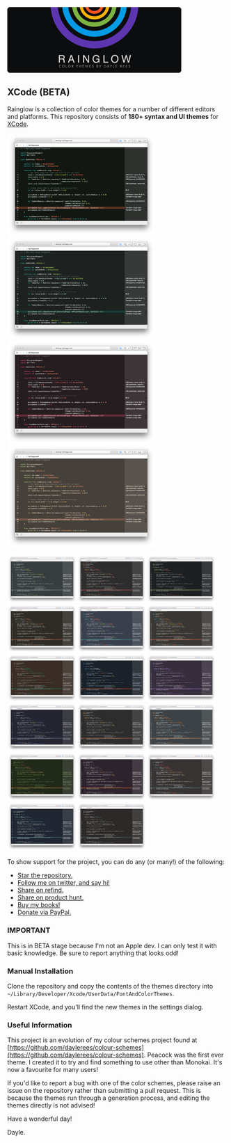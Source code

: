 <img alt="Rainglow" src="https://raw.githubusercontent.com/rainglow/examples/master/artwork/header.png" width="400" />

## XCode (BETA)

Rainglow is a collection of color themes for a number of different editors and platforms. This repository consists of **180+ syntax and UI themes** for [XCode](https://developer.apple.com/xcode/).

<a href="https://raw.githubusercontent.com/rainglow/examples/master/xcode/gloom-contrast.png" target="_blank"><img src="https://raw.githubusercontent.com/rainglow/examples/master/xcode/gloom-contrast.png" width="340" /></a><a href="https://raw.githubusercontent.com/rainglow/examples/master/xcode/kiwi.png" target="_blank"><img src="https://raw.githubusercontent.com/rainglow/examples/master/xcode/kiwi.png" width="340" /></a><a href="https://raw.githubusercontent.com/rainglow/examples/master/xcode/piggy.png" target="_blank"><img src="https://raw.githubusercontent.com/rainglow/examples/master/xcode/piggy.png" width="340" /></a><a href="https://raw.githubusercontent.com/rainglow/examples/master/xcode/earthsong.png" target="_blank"><img src="https://raw.githubusercontent.com/rainglow/examples/master/xcode/earthsong.png" width="340" /></a>

<a href="https://raw.githubusercontent.com/rainglow/examples/master/xcode/tonic.png" target="_blank"><img src="https://raw.githubusercontent.com/rainglow/examples/master/xcode/tonic.png" width="160" /></a><a href="https://raw.githubusercontent.com/rainglow/examples/master/xcode/solarflare.png" target="_blank"><img src="https://raw.githubusercontent.com/rainglow/examples/master/xcode/solarflare.png" width="160" /></a><a href="https://raw.githubusercontent.com/rainglow/examples/master/xcode/rainbow.png" target="_blank"><img src="https://raw.githubusercontent.com/rainglow/examples/master/xcode/rainbow.png" width="160" /></a><a href="https://raw.githubusercontent.com/rainglow/examples/master/xcode/peel.png" target="_blank"><img src="https://raw.githubusercontent.com/rainglow/examples/master/xcode/peel.png" width="160" /></a><a href="https://raw.githubusercontent.com/rainglow/examples/master/xcode/peacocks-in-space.png" target="_blank"><img src="https://raw.githubusercontent.com/rainglow/examples/master/xcode/peacocks-in-space.png" width="160" /></a><a href="https://raw.githubusercontent.com/rainglow/examples/master/xcode/peacock.png" target="_blank"><img src="https://raw.githubusercontent.com/rainglow/examples/master/xcode/peacock.png" width="160" /></a><a href="https://raw.githubusercontent.com/rainglow/examples/master/xcode/mintchoc.png" target="_blank"><img src="https://raw.githubusercontent.com/rainglow/examples/master/xcode/mintchoc.png" width="160" /></a><a href="https://raw.githubusercontent.com/rainglow/examples/master/xcode/legacy.png" target="_blank"><img src="https://raw.githubusercontent.com/rainglow/examples/master/xcode/legacy.png" width="160" /></a><a href="https://raw.githubusercontent.com/rainglow/examples/master/xcode/lavender.png" target="_blank"><img src="https://raw.githubusercontent.com/rainglow/examples/master/xcode/lavender.png" width="160" /></a><a href="https://raw.githubusercontent.com/rainglow/examples/master/xcode/heroku.png" target="_blank"><img src="https://raw.githubusercontent.com/rainglow/examples/master/xcode/heroku.png" width="160" /></a><a href="https://raw.githubusercontent.com/rainglow/examples/master/xcode/halflife.png" target="_blank"><img src="https://raw.githubusercontent.com/rainglow/examples/master/xcode/halflife.png" width="160" /></a><a href="https://raw.githubusercontent.com/rainglow/examples/master/xcode/goldfish.png" target="_blank"><img src="https://raw.githubusercontent.com/rainglow/examples/master/xcode/goldfish.png" width="160" /></a><a href="https://raw.githubusercontent.com/rainglow/examples/master/xcode/glowfish.png" target="_blank"><img src="https://raw.githubusercontent.com/rainglow/examples/master/xcode/glowfish.png" width="160" /></a><a href="https://raw.githubusercontent.com/rainglow/examples/master/xcode/crisp.png" target="_blank"><img src="https://raw.githubusercontent.com/rainglow/examples/master/xcode/crisp.png" width="160" /></a><a href="https://raw.githubusercontent.com/rainglow/examples/master/xcode/bold.png" target="_blank"><img src="https://raw.githubusercontent.com/rainglow/examples/master/xcode/bold.png" width="160" /></a><a href="https://raw.githubusercontent.com/rainglow/examples/master/xcode/azure.png" target="_blank"><img src="https://raw.githubusercontent.com/rainglow/examples/master/xcode/azure.png" width="160" /></a><a href="https://raw.githubusercontent.com/rainglow/examples/master/xcode/arzstotska.png" target="_blank"><img src="https://raw.githubusercontent.com/rainglow/examples/master/xcode/arzstotska.png" width="160" /></a>

To show support for the project, you can do any (or many!) of the following:

- [Star the repository.](https://github.com/rainglow/xcode/stargazers)
- [Follow me on twitter, and say hi!](https://twitter.com/daylerees)
- [Share on refind.](https://refind.com/daylerees?invite=9125a6f6a7)
- [Share on product hunt.](https://www.producthunt.com/)
- [Buy my books!](https://daylerees.com/books/)
- [Donate via PayPal.](https://paypal.me/daylerees)

### IMPORTANT

This is in BETA stage because I'm not an Apple dev. I can only test it with basic knowledge. Be sure to report anything that looks odd!

### Manual Installation

Clone the repository and copy the contents of the themes directory into `~/Library/Developer/Xcode/UserData/FontAndColorThemes`.

Restart XCode, and you'll find the new themes in the settings dialog.

### Useful Information

This project is an evolution of my colour schemes project found at [https://github.com/daylerees/colour-schemes](https://github.com/daylerees/colour-schemes). Peacock was the first ever theme. I created it to try and find something to use other than Monokai. It's now a favourite for many users!

If you'd like to report a bug with one of the color schemes, please raise an issue on the repository rather than submitting a pull request. This is because the themes run through a generation process, and editing the themes directly is not advised!

Have a wonderful day!

Dayle.